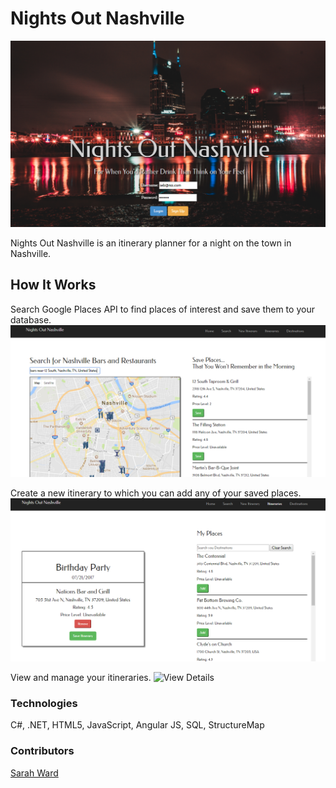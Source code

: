 # Nights Out Nashville
![Home Page](https://raw.githubusercontent.com/sward42/NightOut/master/WebApplication1/app/landingScreenshot.PNG)

Nights Out Nashville is an itinerary planner for a night on the town in Nashville.

## How It Works

Search Google Places API to find places of interest and save them to your database.
![Search Places](https://raw.githubusercontent.com/sward42/NightOut/master/WebApplication1/app/searchScreenshot.PNG)

Create a new itinerary to which you can add any of your saved places.
![Create Itinerary](https://raw.githubusercontent.com/sward42/NightOut/master/WebApplication1/app/newItScreenshot.PNG)

View and manage your itineraries.
![View Details](https://raw.githubusercontent.com/sward42/NightOut/master/WebApplication1/app/allItinerariesScreenshot.PNG)

### Technologies 

C#, .NET, HTML5, JavaScript, Angular JS, SQL, StructureMap

### Contributors

[Sarah Ward](http://github.com/sward42)